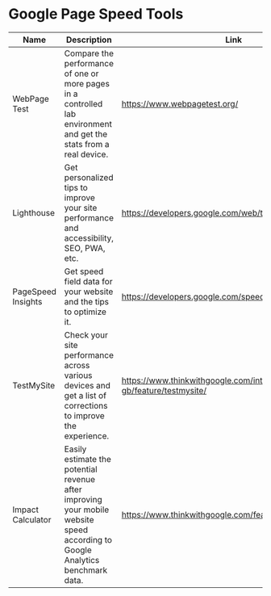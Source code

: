 # Google Page Speed Tools

Name | Description | Link |
|---|---|---|
|WebPage Test|Compare the performance of one or more pages in a controlled lab environment and get the stats from a real device.|https://www.webpagetest.org/|
|Lighthouse|Get personalized tips to improve your site performance and accessibility, SEO, PWA, etc.|https://developers.google.com/web/tools/lighthouse|
|PageSpeed Insights|Get speed field data for your website and the tips to optimize it.|https://developers.google.com/speed/pagespeed/insights/|
|TestMySite|Check your site performance across various devices and get a list of corrections to improve the experience.|https://www.thinkwithgoogle.com/intl/en-gb/feature/testmysite/|
|Impact Calculator|Easily estimate the potential revenue after improving your mobile website speed according to Google Analytics benchmark data.|https://www.thinkwithgoogle.com/feature/testmysite/|

